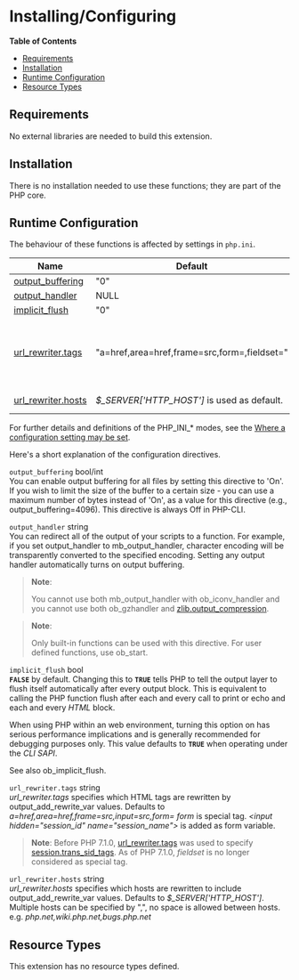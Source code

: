 Installing/Configuring
======================

**Table of Contents**

-   [Requirements](/outcontrol/setup.html#Requirements)
-   [Installation](/outcontrol/setup.html#Installation)
-   [Runtime
    Configuration](/outcontrol/setup.html#Runtime%20Configuration)
-   [Resource Types](/outcontrol/setup.html#Resource%20Types)

Requirements
------------

No external libraries are needed to build this extension.

Installation
------------

There is no installation needed to use these functions; they are part of
the PHP core.

Runtime Configuration
---------------------

The behaviour of these functions is affected by settings in `php.ini`.

| Name                                                                  | Default                                         | Changeable       | Changelog                                                                                                                                                       |
|-----------------------------------------------------------------------|-------------------------------------------------|------------------|-----------------------------------------------------------------------------------------------------------------------------------------------------------------|
| <a href="/outcontrol/setup.html#" class="link">output_buffering</a>   | "0"                                             | PHP\_INI\_PERDIR |                                                                                                                                                                 |
| <a href="/outcontrol/setup.html#" class="link">output_handler</a>     | NULL                                            | PHP\_INI\_PERDIR |                                                                                                                                                                 |
| <a href="/outcontrol/setup.html#" class="link">implicit_flush</a>     | "0"                                             | PHP\_INI\_ALL    |                                                                                                                                                                 |
| <a href="/outcontrol/setup.html#" class="link">url_rewriter.tags</a>  | "a=href,area=href,frame=src,form=,fieldset="    | PHP\_INI\_ALL    | Before PHP 7.1.0, this was used to set session's trans sid rewrite. From PHP 7.1.0, it is only used by <span class="function">output\_add\_rewrite\_var</span>. |
| <a href="/outcontrol/setup.html#" class="link">url_rewriter.hosts</a> | *$\_SERVER\['HTTP\_HOST'\]* is used as default. | PHP\_INI\_ALL    | Available as of PHP 7.1.0                                                                                                                                       |

For further details and definitions of the PHP\_INI\_\* modes, see the
<a href="/configuration/changes/modes.html" class="xref">Where a configuration setting may be set</a>.

Here's a short explanation of the configuration directives.

`output_buffering` <span class="type">bool</span>/<span class="type">int</span>  
You can enable output buffering for all files by setting this directive
to 'On'. If you wish to limit the size of the buffer to a certain size -
you can use a maximum number of bytes instead of 'On', as a value for
this directive (e.g., output\_buffering=4096). This directive is always
Off in PHP-CLI.

`output_handler` <span class="type">string</span>  
You can redirect all of the output of your scripts to a function. For
example, if you set output\_handler to <span
class="function">mb\_output\_handler</span>, character encoding will be
transparently converted to the specified encoding. Setting any output
handler automatically turns on output buffering.

> **Note**:
>
> You cannot use both <span class="function">mb\_output\_handler</span>
> with <span class="function">ob\_iconv\_handler</span> and you cannot
> use both <span class="function">ob\_gzhandler</span> and
> <a href="/zlib/setup.html#" class="link">zlib.output_compression</a>.

> **Note**:
>
> Only built-in functions can be used with this directive. For user
> defined functions, use <span class="function">ob\_start</span>.

`implicit_flush` <span class="type">bool</span>  
**`FALSE`** by default. Changing this to **`TRUE`** tells PHP to tell
the output layer to flush itself automatically after every output block.
This is equivalent to calling the PHP function <span
class="function">flush</span> after each and every call to <span
class="function">print</span> or <span class="function">echo</span> and
each and every *HTML* block.

When using PHP within an web environment, turning this option on has
serious performance implications and is generally recommended for
debugging purposes only. This value defaults to **`TRUE`** when
operating under the *CLI SAPI*.

See also <span class="function">ob\_implicit\_flush</span>.

`url_rewriter.tags` <span class="type">string</span>  
<span class="simpara"> *url\_rewriter.tags* specifies which HTML tags
are rewritten by <span class="function">output\_add\_rewrite\_var</span>
values. Defaults to *a=href,area=href,frame=src,input=src,form=* </span>
<span class="simpara"> *form* is special tag. *\<input
hidden="session\_id" name="session\_name"\>* is added as form variable.
</span>

> **Note**: <span class="simpara"> Before PHP 7.1.0,
> <a href="/outcontrol/setup.html#" class="link">url_rewriter.tags</a>
> was used to specify
> <a href="/session/setup.html#" class="link">session.trans_sid_tags</a>.
> As of PHP 7.1.0, *fieldset* is no longer considered as special tag.
> </span>

`url_rewriter.hosts` <span class="type">string</span>  
<span class="simpara"> *url\_rewriter.hosts* specifies which hosts are
rewritten to include <span
class="function">output\_add\_rewrite\_var</span> values. Defaults to
*$\_SERVER\['HTTP\_HOST'\]*. Multiple hosts can be specified by ",", no
space is allowed between hosts. e.g. *php.net,wiki.php.net,bugs.php.net*
</span>

Resource Types
--------------

This extension has no resource types defined.
